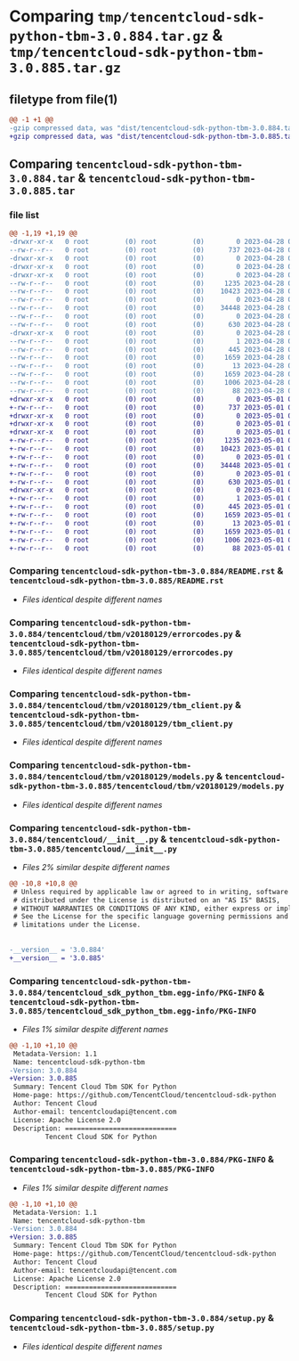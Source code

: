 # Comparing `tmp/tencentcloud-sdk-python-tbm-3.0.884.tar.gz` & `tmp/tencentcloud-sdk-python-tbm-3.0.885.tar.gz`

## filetype from file(1)

```diff
@@ -1 +1 @@
-gzip compressed data, was "dist/tencentcloud-sdk-python-tbm-3.0.884.tar", last modified: Fri Apr 28 02:39:21 2023, max compression
+gzip compressed data, was "dist/tencentcloud-sdk-python-tbm-3.0.885.tar", last modified: Mon May  1 00:50:38 2023, max compression
```

## Comparing `tencentcloud-sdk-python-tbm-3.0.884.tar` & `tencentcloud-sdk-python-tbm-3.0.885.tar`

### file list

```diff
@@ -1,19 +1,19 @@
-drwxr-xr-x   0 root         (0) root         (0)        0 2023-04-28 02:39:21.000000 tencentcloud-sdk-python-tbm-3.0.884/
--rw-r--r--   0 root         (0) root         (0)      737 2023-04-28 02:39:21.000000 tencentcloud-sdk-python-tbm-3.0.884/README.rst
-drwxr-xr-x   0 root         (0) root         (0)        0 2023-04-28 02:39:21.000000 tencentcloud-sdk-python-tbm-3.0.884/tencentcloud/
-drwxr-xr-x   0 root         (0) root         (0)        0 2023-04-28 02:39:21.000000 tencentcloud-sdk-python-tbm-3.0.884/tencentcloud/tbm/
-drwxr-xr-x   0 root         (0) root         (0)        0 2023-04-28 02:39:21.000000 tencentcloud-sdk-python-tbm-3.0.884/tencentcloud/tbm/v20180129/
--rw-r--r--   0 root         (0) root         (0)     1235 2023-04-28 02:39:21.000000 tencentcloud-sdk-python-tbm-3.0.884/tencentcloud/tbm/v20180129/errorcodes.py
--rw-r--r--   0 root         (0) root         (0)    10423 2023-04-28 02:39:21.000000 tencentcloud-sdk-python-tbm-3.0.884/tencentcloud/tbm/v20180129/tbm_client.py
--rw-r--r--   0 root         (0) root         (0)        0 2023-04-28 02:39:21.000000 tencentcloud-sdk-python-tbm-3.0.884/tencentcloud/tbm/v20180129/__init__.py
--rw-r--r--   0 root         (0) root         (0)    34448 2023-04-28 02:39:21.000000 tencentcloud-sdk-python-tbm-3.0.884/tencentcloud/tbm/v20180129/models.py
--rw-r--r--   0 root         (0) root         (0)        0 2023-04-28 02:39:21.000000 tencentcloud-sdk-python-tbm-3.0.884/tencentcloud/tbm/__init__.py
--rw-r--r--   0 root         (0) root         (0)      630 2023-04-28 02:39:21.000000 tencentcloud-sdk-python-tbm-3.0.884/tencentcloud/__init__.py
-drwxr-xr-x   0 root         (0) root         (0)        0 2023-04-28 02:39:21.000000 tencentcloud-sdk-python-tbm-3.0.884/tencentcloud_sdk_python_tbm.egg-info/
--rw-r--r--   0 root         (0) root         (0)        1 2023-04-28 02:39:21.000000 tencentcloud-sdk-python-tbm-3.0.884/tencentcloud_sdk_python_tbm.egg-info/dependency_links.txt
--rw-r--r--   0 root         (0) root         (0)      445 2023-04-28 02:39:21.000000 tencentcloud-sdk-python-tbm-3.0.884/tencentcloud_sdk_python_tbm.egg-info/SOURCES.txt
--rw-r--r--   0 root         (0) root         (0)     1659 2023-04-28 02:39:21.000000 tencentcloud-sdk-python-tbm-3.0.884/tencentcloud_sdk_python_tbm.egg-info/PKG-INFO
--rw-r--r--   0 root         (0) root         (0)       13 2023-04-28 02:39:21.000000 tencentcloud-sdk-python-tbm-3.0.884/tencentcloud_sdk_python_tbm.egg-info/top_level.txt
--rw-r--r--   0 root         (0) root         (0)     1659 2023-04-28 02:39:21.000000 tencentcloud-sdk-python-tbm-3.0.884/PKG-INFO
--rw-r--r--   0 root         (0) root         (0)     1006 2023-04-28 02:39:21.000000 tencentcloud-sdk-python-tbm-3.0.884/setup.py
--rw-r--r--   0 root         (0) root         (0)       88 2023-04-28 02:39:21.000000 tencentcloud-sdk-python-tbm-3.0.884/setup.cfg
+drwxr-xr-x   0 root         (0) root         (0)        0 2023-05-01 00:50:38.000000 tencentcloud-sdk-python-tbm-3.0.885/
+-rw-r--r--   0 root         (0) root         (0)      737 2023-05-01 00:50:38.000000 tencentcloud-sdk-python-tbm-3.0.885/README.rst
+drwxr-xr-x   0 root         (0) root         (0)        0 2023-05-01 00:50:38.000000 tencentcloud-sdk-python-tbm-3.0.885/tencentcloud/
+drwxr-xr-x   0 root         (0) root         (0)        0 2023-05-01 00:50:38.000000 tencentcloud-sdk-python-tbm-3.0.885/tencentcloud/tbm/
+drwxr-xr-x   0 root         (0) root         (0)        0 2023-05-01 00:50:38.000000 tencentcloud-sdk-python-tbm-3.0.885/tencentcloud/tbm/v20180129/
+-rw-r--r--   0 root         (0) root         (0)     1235 2023-05-01 00:50:38.000000 tencentcloud-sdk-python-tbm-3.0.885/tencentcloud/tbm/v20180129/errorcodes.py
+-rw-r--r--   0 root         (0) root         (0)    10423 2023-05-01 00:50:38.000000 tencentcloud-sdk-python-tbm-3.0.885/tencentcloud/tbm/v20180129/tbm_client.py
+-rw-r--r--   0 root         (0) root         (0)        0 2023-05-01 00:50:38.000000 tencentcloud-sdk-python-tbm-3.0.885/tencentcloud/tbm/v20180129/__init__.py
+-rw-r--r--   0 root         (0) root         (0)    34448 2023-05-01 00:50:38.000000 tencentcloud-sdk-python-tbm-3.0.885/tencentcloud/tbm/v20180129/models.py
+-rw-r--r--   0 root         (0) root         (0)        0 2023-05-01 00:50:38.000000 tencentcloud-sdk-python-tbm-3.0.885/tencentcloud/tbm/__init__.py
+-rw-r--r--   0 root         (0) root         (0)      630 2023-05-01 00:50:38.000000 tencentcloud-sdk-python-tbm-3.0.885/tencentcloud/__init__.py
+drwxr-xr-x   0 root         (0) root         (0)        0 2023-05-01 00:50:38.000000 tencentcloud-sdk-python-tbm-3.0.885/tencentcloud_sdk_python_tbm.egg-info/
+-rw-r--r--   0 root         (0) root         (0)        1 2023-05-01 00:50:38.000000 tencentcloud-sdk-python-tbm-3.0.885/tencentcloud_sdk_python_tbm.egg-info/dependency_links.txt
+-rw-r--r--   0 root         (0) root         (0)      445 2023-05-01 00:50:38.000000 tencentcloud-sdk-python-tbm-3.0.885/tencentcloud_sdk_python_tbm.egg-info/SOURCES.txt
+-rw-r--r--   0 root         (0) root         (0)     1659 2023-05-01 00:50:38.000000 tencentcloud-sdk-python-tbm-3.0.885/tencentcloud_sdk_python_tbm.egg-info/PKG-INFO
+-rw-r--r--   0 root         (0) root         (0)       13 2023-05-01 00:50:38.000000 tencentcloud-sdk-python-tbm-3.0.885/tencentcloud_sdk_python_tbm.egg-info/top_level.txt
+-rw-r--r--   0 root         (0) root         (0)     1659 2023-05-01 00:50:38.000000 tencentcloud-sdk-python-tbm-3.0.885/PKG-INFO
+-rw-r--r--   0 root         (0) root         (0)     1006 2023-05-01 00:50:38.000000 tencentcloud-sdk-python-tbm-3.0.885/setup.py
+-rw-r--r--   0 root         (0) root         (0)       88 2023-05-01 00:50:38.000000 tencentcloud-sdk-python-tbm-3.0.885/setup.cfg
```

### Comparing `tencentcloud-sdk-python-tbm-3.0.884/README.rst` & `tencentcloud-sdk-python-tbm-3.0.885/README.rst`

 * *Files identical despite different names*

### Comparing `tencentcloud-sdk-python-tbm-3.0.884/tencentcloud/tbm/v20180129/errorcodes.py` & `tencentcloud-sdk-python-tbm-3.0.885/tencentcloud/tbm/v20180129/errorcodes.py`

 * *Files identical despite different names*

### Comparing `tencentcloud-sdk-python-tbm-3.0.884/tencentcloud/tbm/v20180129/tbm_client.py` & `tencentcloud-sdk-python-tbm-3.0.885/tencentcloud/tbm/v20180129/tbm_client.py`

 * *Files identical despite different names*

### Comparing `tencentcloud-sdk-python-tbm-3.0.884/tencentcloud/tbm/v20180129/models.py` & `tencentcloud-sdk-python-tbm-3.0.885/tencentcloud/tbm/v20180129/models.py`

 * *Files identical despite different names*

### Comparing `tencentcloud-sdk-python-tbm-3.0.884/tencentcloud/__init__.py` & `tencentcloud-sdk-python-tbm-3.0.885/tencentcloud/__init__.py`

 * *Files 2% similar despite different names*

```diff
@@ -10,8 +10,8 @@
 # Unless required by applicable law or agreed to in writing, software
 # distributed under the License is distributed on an "AS IS" BASIS,
 # WITHOUT WARRANTIES OR CONDITIONS OF ANY KIND, either express or implied.
 # See the License for the specific language governing permissions and
 # limitations under the License.
 
 
-__version__ = '3.0.884'
+__version__ = '3.0.885'
```

### Comparing `tencentcloud-sdk-python-tbm-3.0.884/tencentcloud_sdk_python_tbm.egg-info/PKG-INFO` & `tencentcloud-sdk-python-tbm-3.0.885/tencentcloud_sdk_python_tbm.egg-info/PKG-INFO`

 * *Files 1% similar despite different names*

```diff
@@ -1,10 +1,10 @@
 Metadata-Version: 1.1
 Name: tencentcloud-sdk-python-tbm
-Version: 3.0.884
+Version: 3.0.885
 Summary: Tencent Cloud Tbm SDK for Python
 Home-page: https://github.com/TencentCloud/tencentcloud-sdk-python
 Author: Tencent Cloud
 Author-email: tencentcloudapi@tencent.com
 License: Apache License 2.0
 Description: ============================
         Tencent Cloud SDK for Python
```

### Comparing `tencentcloud-sdk-python-tbm-3.0.884/PKG-INFO` & `tencentcloud-sdk-python-tbm-3.0.885/PKG-INFO`

 * *Files 1% similar despite different names*

```diff
@@ -1,10 +1,10 @@
 Metadata-Version: 1.1
 Name: tencentcloud-sdk-python-tbm
-Version: 3.0.884
+Version: 3.0.885
 Summary: Tencent Cloud Tbm SDK for Python
 Home-page: https://github.com/TencentCloud/tencentcloud-sdk-python
 Author: Tencent Cloud
 Author-email: tencentcloudapi@tencent.com
 License: Apache License 2.0
 Description: ============================
         Tencent Cloud SDK for Python
```

### Comparing `tencentcloud-sdk-python-tbm-3.0.884/setup.py` & `tencentcloud-sdk-python-tbm-3.0.885/setup.py`

 * *Files identical despite different names*

